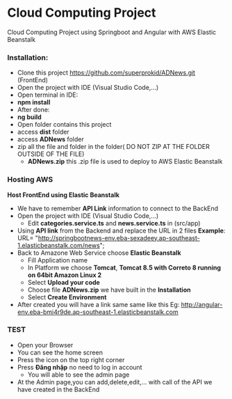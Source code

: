 # Cloud Computing Project


Cloud Computing Project using Springboot and Angular with AWS Elastic Beanstalk

### Installation:
- Clone this project https://github.com/superprokid/ADNews.git (FrontEnd)
- Open the project with IDE (Visual Studio Code,...)
- Open terminal in IDE:
- **npm install**
-  After done:
  - **ng build**
- Open folder contains this project
- access **dist** folder
- access **ADNews** folder
- zip all the file and folder in the folder( DO NOT ZIP AT THE FOLDER OUTSIDE OF THE FILE)
  - **ADNews.zip** this .zip  file is used to deploy to AWS Elastic Beanstalk

### Hosting AWS

**Host FrontEnd using Elastic Beanstalk**
  - We have to remember **API Link** information to connect to the BackEnd
- Open the project with IDE (Visual Studio Code,...)
  - Edit **categories.service.ts** and **news.service.ts** in (src/app)
- Using **API link** from the Backend and replace the URL in 2 files **Example**: URL= "http://springbootnews-env.eba-sexadeey.ap-southeast-1.elasticbeanstalk.com/news";
- Back to Amazone Web Service choose **Elastic Beanstalk**
  - Fill Application name
  - In Platform we choose **Tomcat**, **Tomcat 8.5 with Correto 8 running on 64bit Amazon Linux 2**
  - Select **Upload your code**
  - Choose file **ADNews.zip** we have built in the **Installation**
  - Select **Create Environment**
- After created you will have a link same same like this Eg: http://angular-env.eba-bmi4r9de.ap-southeast-1.elasticbeanstalk.com

### TEST
- Open your Browser
- You can see the home screen
- Press the icon on the top right corner
- Press **Đăng nhập** no need to log in account
  - You will able to see the admin page
- At the Admin page,you can add,delete,edit,… with call of the API we have created in the BackEnd
